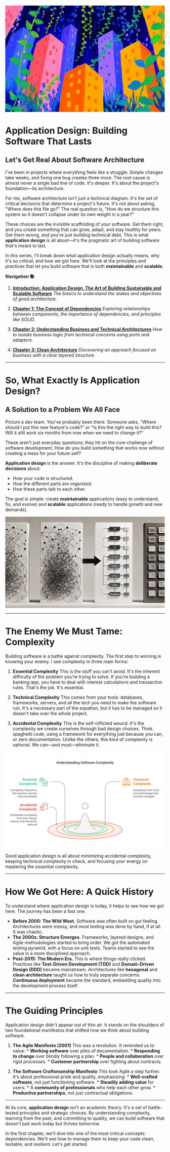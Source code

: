 ![](assets/thumbnail.jpg)

# Application Design: Building Software That Lasts

## Let's Get Real About Software Architecture

I've been in projects where everything feels like a struggle. Simple changes take weeks, and fixing one bug creates three more. The root cause is almost never a single bad line of code. It's deeper. It's about the project's foundation—its architecture.

For me, software architecture isn't just a technical diagram. It's the set of critical decisions that determine a project's future. It's not about asking, "Where does this file go?" The real question is, "How do we structure this system so it doesn't collapse under its own weight in a year?"

These choices are the invisible scaffolding of your software. Get them right, and you create something that can grow, adapt, and stay healthy for years. Get them wrong, and you're just building technical debt. This is what **application design** is all about—it's the pragmatic art of building software that's meant to last.

In this series, I'll break down what application design actually means, why it's so critical, and how we got here. We'll look at the principles and practices that let you build software that is both **maintainable** and **scalable**.

**Navigation 📚**

1. [**Introduction: Application Design, The Art of Building Sustainable and Scalable Software**](https://www.jterrazz.com/articles/9-software-design-0-why-architecture-matters)
		*The basics to understand the stakes and objectives of good architecture.*

2. [**Chapter 1: The Concept of Dependencies**](https://www.jterrazz.com/articles/10-software-design-1-mastering-dependencies)
		*Exploring relationships between components, the importance of dependencies, and principles like SOLID.*

3. [**Chapter 2: Understanding Business and Technical Architectures**](https://www.jterrazz.com/articles/11-software-design-2-hexagonal-architecture)
		*How to isolate business logic from technical concerns using ports and adapters.*

4. [**Chapter 3: Clean Architecture**](https://www.jterrazz.com/articles/12-software-design-3-clean-architecture-in-practice)
		*Discovering an approach focused on business with a clear layered structure.*

---

# So, What Exactly Is Application Design?

## A Solution to a Problem We All Face

Picture a dev team. You've probably been there. Someone asks, "Where should I put this new feature's code?" or "Is this the right way to build this? Will it still work six months from now when we need to change it?"

These aren't just everyday questions; they hit on the core challenge of software development. How do you build something that works now without creating a mess for your future self?

**Application design** is the answer. It's the discipline of making **deliberate decisions** about:

* How your code is structured.
* How the different parts are organized.
* How these parts talk to each other.

The goal is simple: create **maintainable** applications (easy to understand, fix, and evolve) and **scalable** applications (ready to handle growth and new demands).

![](assets/application-complexity.jpg)

---

# The Enemy We Must Tame: Complexity

Building software is a battle against complexity. The first step to winning is knowing your enemy. I see complexity in three main forms:

1. **Essential Complexity**
		This is the stuff you can't avoid. It's the inherent difficulty of the problem you're trying to solve. If you're building a banking app, you have to deal with interest calculations and transaction rules. That's the job. It's essential.

2. **Technical Complexity**
		This comes from your tools: databases, frameworks, servers, and all the tech you need to make the software run. It's a necessary part of the equation, but it has to be managed so it doesn't take over the whole project.

3. **Accidental Complexity**
		This is the self-inflicted wound. It's the complexity we create ourselves through bad design choices. Think spaghetti code, using a framework for everything just because you can, or zero documentation. Unlike the others, this kind of complexity is optional. We can—and must—eliminate it.

![](assets/complexity-levels.svg)

Good application design is all about minimizing accidental complexity, keeping technical complexity in check, and focusing your energy on mastering the essential complexity.

---

# How We Got Here: A Quick History

To understand where application design is today, it helps to see how we got here. The journey has been a fast one.

* **Before 2000: The Wild West.**
		Software was often built on gut feeling. Architectures were messy, and most testing was done by hand, if at all. It was chaotic.
* **The 2000s: Structure Emerges.**
		Frameworks, layered designs, and Agile methodologies started to bring order. We got the automated testing pyramid, with a focus on unit tests. Teams started to see the value in a more disciplined approach.
* **Post-2015: The Modern Era.**
		This is where things really clicked. Practices like **Test-Driven Development (TDD)** and **Domain-Driven Design (DDD)** became mainstream. Architectures like **hexagonal** and **clean architecture** taught us how to truly separate concerns. **Continuous deployment** became the standard, embedding quality into the development process itself.

---

# The Guiding Principles

Application design didn't appear out of thin air. It stands on the shoulders of two foundational manifestos that shifted how we think about building software.

1. **The Agile Manifesto (2001)**
		This was a revolution. It reminded us to value:
		* **Working software** over piles of documentation.
		* **Responding to change** over blindly following a plan.
		* **People and collaboration** over rigid processes.
		* **Customer partnership** over fighting about contracts.

2. **The Software Craftsmanship Manifesto**
		This took Agile a step further. It's about professional pride and quality, emphasizing:
		* **Well-crafted software**, not just functioning software.
		* **Steadily adding value** for users.
		* A **community of professionals** who help each other grow.
		* **Productive partnerships**, not just contractual obligations.

---

At its core, **application design** isn't an academic theory. It's a set of battle-tested principles and strategic choices. By understanding complexity, learning from the past, and committing to quality, we can build software that doesn't just work today but thrives tomorrow.

In the first chapter, we'll dive into one of the most critical concepts: dependencies. We'll see how to manage them to keep your code clean, testable, and resilient. Let's get started.
